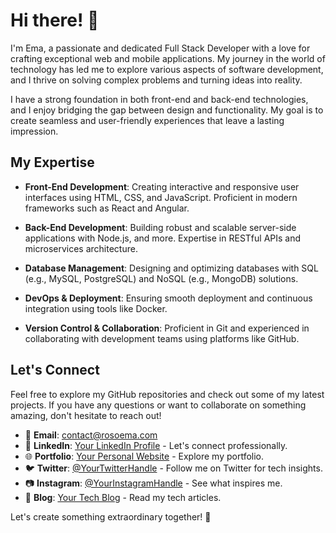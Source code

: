 # Hi there! 👋

I'm Ema, a passionate and dedicated Full Stack Developer with a love for crafting exceptional web and mobile applications. My journey in the world of technology has led me to explore various aspects of software development, and I thrive on solving complex problems and turning ideas into reality.

I have a strong foundation in both front-end and back-end technologies, and I enjoy bridging the gap between design and functionality. My goal is to create seamless and user-friendly experiences that leave a lasting impression.

## My Expertise

- **Front-End Development**: Creating interactive and responsive user interfaces using HTML, CSS, and JavaScript. Proficient in modern frameworks such as React and Angular.

- **Back-End Development**: Building robust and scalable server-side applications with Node.js, and more. Expertise in RESTful APIs and microservices architecture.

- **Database Management**: Designing and optimizing databases with SQL (e.g., MySQL, PostgreSQL) and NoSQL (e.g., MongoDB) solutions.

- **DevOps & Deployment**: Ensuring smooth deployment and continuous integration using tools like Docker.

- **Version Control & Collaboration**: Proficient in Git and experienced in collaborating with development teams using platforms like GitHub.

## Let's Connect

Feel free to explore my GitHub repositories and check out some of my latest projects. If you have any questions or want to collaborate on something amazing, don't hesitate to reach out!

- 📧 **Email**: [contact@rosoema.com](mailto:youremail@example.com)
- 💼 **LinkedIn**: [Your LinkedIn Profile](https://www.linkedin.com/in/yourprofile) - Let's connect professionally.
- 🌐 **Portfolio**: [Your Personal Website](https://www.yourwebsite.com) - Explore my portfolio.
- 🐦 **Twitter**: [@YourTwitterHandle](https://twitter.com/yourtwitter) - Follow me on Twitter for tech insights.
- 📷 **Instagram**: [@YourInstagramHandle](https://www.instagram.com/yourinstagram) - See what inspires me.
- 📝 **Blog**: [Your Tech Blog](https://yourblog.com) - Read my tech articles.

Let's create something extraordinary together! 🚀




